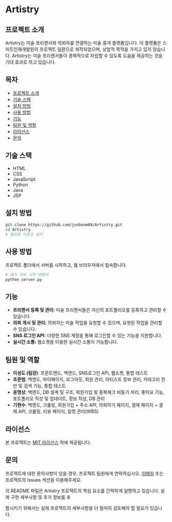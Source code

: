 # Artistry

## 프로젝트 소개

Artistry는 미술 프리랜서와 의뢰자를 연결하는 미술 중개 플랫폼입니다. 이 플랫폼은 스마트인재개발원의 프로젝트 일환으로 제작되었으며, 상업적 목적을 가지고 있지 않습니다. Artistry는 미술 프리랜서들이 경제적으로 자립할 수 있도록 도움을 제공하는 것을 기대 효과로 하고 있습니다.

## 목차

- [프로젝트 소개](#프로젝트-소개)
- [기술 스택](#기술-스택)
- [설치 방법](#설치-방법)
- [사용 방법](#사용-방법)
- [기능](#기능)
- [팀원 및 역할](#팀원-및-역할)
- [라이선스](#라이선스)
- [문의](#문의)

## 기술 스택

- HTML
- CSS
- JavaScript
- Python
- Java
- JSP

## 설치 방법

```bash
git clone https://github.com/junbeom09/Artistry.git
cd Artistry
# 필요한 의존성 설치
```

## 사용 방법

프로젝트 폴더에서 서버를 시작하고, 웹 브라우저에서 접속합니다.

```bash
# 예시 서버 시작 명령어
python server.py
```

## 기능

- **프리랜서 등록 및 관리:** 미술 프리랜서들은 자신의 포트폴리오를 등록하고 관리할 수 있습니다.
- **의뢰 게시 및 관리:** 의뢰자는 미술 작업을 요청할 수 있으며, 요청된 작업을 관리할 수 있습니다.
- **SNS 로그인 API:** 다양한 SNS 계정을 통해 로그인할 수 있는 기능을 지원합니다.
- **실시간 소통:** 웹소켓을 이용한 실시간 소통이 가능합니다.

## 팀원 및 역할

- **이성도 (팀장)**: 프론트엔드, 백엔드, SNS로그인 API, 웹소켓, 통합 테스트
- **조준범**: 백엔드, 마이페이지, 로그아웃, 회원 관리, 아티스트 정보 관리, 카테고리 전반 및 검색 기능, 통합 테스트
- **윤명상**: 백엔드, DB 설계 및 구조, 회원가입 및 중복체크 비동기 처리, 좋아요 기능, 포트폴리오 작성 및 업데이트, 정보 작성, DB 관리
- **기현수**: 백엔드, 크롤링, 회원가입 + 주소 API, 의뢰하기 페이지, 결제 페이지 + 결제 API, 크롤링, 리뷰 페이지, 일정 관리(WBS)

## 라이선스

본 프로젝트는 [MIT 라이선스](LICENSE) 하에 제공됩니다.

## 문의

프로젝트에 대한 문의사항이 있을 경우, 프로젝트 팀원에게 연락하십시오. [이메일](mailto:example@example.com) 또는 프로젝트의 Issues 섹션을 이용해주세요.

이 README 파일은 Artistry 프로젝트의 핵심 요소를 간략하게 설명하고 있습니다. 실제 구현 세부사항 및 추가 정보를 포

함시키기 위해서는 실제 프로젝트의 세부사항을 더 철저히 검토해야 할 필요가 있습니다.
